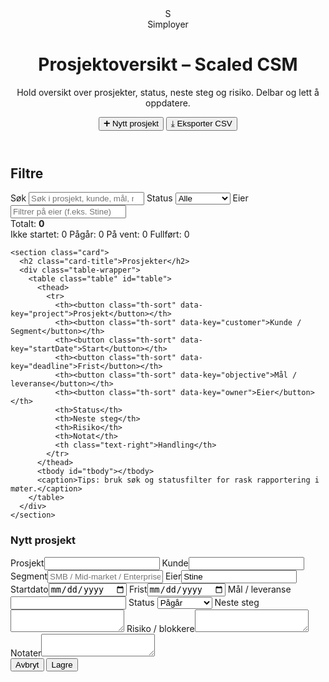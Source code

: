 <!DOCTYPE html>
<html lang="no">
<head>
  <meta charset="UTF-8" />
  <meta name="viewport" content="width=device-width, initial-scale=1" />
  <title>Prosjektoversikt – Scaled CSM</title>
  <meta name="description" content="Oversiktlig prosjektsporingsverktøy for Scaled CSM – filtrer, sorter, oppdater og eksporter." />
  <link rel="stylesheet" href="./assets/styles.css" />
  <!-- React via CDN (no build needed) -->
  <script crossorigin src="https://unpkg.com/react@18/umd/react.development.js"></script>
  <script crossorigin src="https://unpkg.com/react-dom@18/umd/react-dom.development.js"></script>
  <!-- Babel Standalone to transpile JSX in the browser -->
  <script src="https://unpkg.com/@babel/standalone/babel.min.js"></script>
</head>
<body>
  <header class="hero">
    <div class="container hero-inner">
      <div class="brand">
        <div class="brand-mark" aria-hidden="true">S</div>
        <div class="brand-text">
          <div class="brand-sub">Simployer</div>
          <h1 class="brand-title">Prosjektoversikt – Scaled CSM</h1>
        </div>
      </div>
      <p class="hero-desc">Hold oversikt over prosjekter, status, neste steg og risiko. Delbar og lett å oppdatere.</p>
      <div class="hero-actions">
        <button class="btn" id="btn-new">➕ Nytt prosjekt</button>
        <button class="btn btn-outline" id="btn-export">⤓ Eksporter CSV</button>
      </div>
    </div>
  </header>

  <main class="container content">
    <section class="card">
      <h2 class="card-title">Filtre</h2>
      <div class="filters">
        <label class="field">
          <span>Søk</span>
          <input id="filter-q" type="search" placeholder="Søk i prosjekt, kunde, mål, notater…" />
        </label>
        <label class="field">
          <span>Status</span>
          <select id="filter-status">
            <option value="alle">Alle</option>
            <option>Ikke startet</option>
            <option>Pågår</option>
            <option>På vent</option>
            <option>Fullført</option>
          </select>
        </label>
        <label class="field">
          <span>Eier</span>
          <input id="filter-owner" placeholder="Filtrer på eier (f.eks. Stine)" />
        </label>
        <div class="field counts" aria-live="polite">
          <div>Totalt: <strong id="count-total">0</strong></div>
          <div class="badge-row">
            <span class="badge" id="c-notstarted">Ikke startet: 0</span>
            <span class="badge badge-on">Pågår: 0</span>
            <span class="badge badge-wait">På vent: 0</span>
            <span class="badge badge-done">Fullført: 0</span>
          </div>
        </div>
      </div>
    </section>

    <section class="card">
      <h2 class="card-title">Prosjekter</h2>
      <div class="table-wrapper">
        <table class="table" id="table">
          <thead>
            <tr>
              <th><button class="th-sort" data-key="project">Prosjekt</button></th>
              <th><button class="th-sort" data-key="customer">Kunde / Segment</button></th>
              <th><button class="th-sort" data-key="startDate">Start</button></th>
              <th><button class="th-sort" data-key="deadline">Frist</button></th>
              <th><button class="th-sort" data-key="objective">Mål / leveranse</button></th>
              <th><button class="th-sort" data-key="owner">Eier</button></th>
              <th>Status</th>
              <th>Neste steg</th>
              <th>Risiko</th>
              <th>Notat</th>
              <th class="text-right">Handling</th>
            </tr>
          </thead>
          <tbody id="tbody"></tbody>
          <caption>Tips: bruk søk og statusfilter for rask rapportering i møter.</caption>
        </table>
      </div>
    </section>
  </main>

  <!-- Modal -->
  <div id="modal" class="modal hidden" role="dialog" aria-modal="true" aria-labelledby="modal-title">
    <div class="modal-card">
      <div class="modal-header">
        <h3 id="modal-title">Nytt prosjekt</h3>
      </div>
      <div class="modal-body">
        <div class="grid-2">
          <label class="field"><span>Prosjekt</span><input id="f-project" /></label>
          <label class="field"><span>Kunde</span><input id="f-customer" /></label>
          <label class="field"><span>Segment</span><input id="f-segment" placeholder="SMB / Mid-market / Enterprise" /></label>
          <label class="field"><span>Eier</span><input id="f-owner" value="Stine" /></label>
          <label class="field"><span>Startdato</span><input id="f-start" type="date" /></label>
          <label class="field"><span>Frist</span><input id="f-deadline" type="date" /></label>
          <label class="field col-2"><span>Mål / leveranse</span><input id="f-objective" /></label>
          <label class="field"><span>Status</span>
            <select id="f-status">
              <option>Ikke startet</option>
              <option selected>Pågår</option>
              <option>På vent</option>
              <option>Fullført</option>
            </select>
          </label>
          <label class="field col-2"><span>Neste steg</span><textarea id="f-next" rows="2"></textarea></label>
          <label class="field col-2"><span>Risiko / blokkere</span><textarea id="f-risk" rows="2"></textarea></label>
          <label class="field col-2"><span>Notater</span><textarea id="f-notes" rows="2"></textarea></label>
        </div>
      </div>
      <div class="modal-footer">
        <button class="btn btn-ghost" id="btn-cancel">Avbryt</button>
        <button class="btn" id="btn-save">Lagre</button>
      </div>
    </div>
  </div>

  <script type="text/babel" src="./assets/app.jsx"></script>
</body>
</html>
